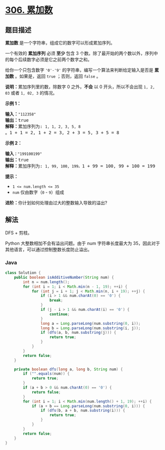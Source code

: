# [306. 累加数](https://leetcode.cn/problems/additive-number)

## 题目描述

<p><strong>累加数</strong> 是一个字符串，组成它的数字可以形成累加序列。</p>

<p>一个有效的 <strong>累加序列</strong> 必须<strong> 至少 </strong>包含 3 个数。除了最开始的两个数以外，序列中的每个后续数字必须是它之前两个数字之和。</p>

<p>给你一个只包含数字&nbsp;<code>'0'-'9'</code>&nbsp;的字符串，编写一个算法来判断给定输入是否是 <strong>累加数</strong> 。如果是，返回 <code>true</code> ；否则，返回 <code>false</code> 。</p>

<p><strong>说明：</strong>累加序列里的数，除数字 0 之外，<strong>不会</strong> 以 0 开头，所以不会出现&nbsp;<code>1, 2, 03</code> 或者&nbsp;<code>1, 02, 3</code>&nbsp;的情况。</p>

<p><strong>示例 1：</strong></p>

<pre>
<strong>输入：</strong><code>"112358"</code>
<strong>输出：</strong>true 
<strong>解释：</strong>累加序列为: <code>1, 1, 2, 3, 5, 8 </code>。1 + 1 = 2, 1 + 2 = 3, 2 + 3 = 5, 3 + 5 = 8
</pre>

<p><strong>示例&nbsp;2：</strong></p>

<pre>
<strong>输入<code>：</code></strong><code>"199100199"</code>
<strong>输出：</strong>true 
<strong>解释：</strong>累加序列为: <code>1, 99, 100, 199。</code>1 + 99 = 100, 99 + 100 = 199</pre>

<p><strong>提示：</strong></p>

<ul>
	<li><code>1 &lt;= num.length &lt;= 35</code></li>
	<li><code>num</code> 仅由数字（<code>0</code> - <code>9</code>）组成</li>
</ul>

<p><strong>进阶：</strong>你计划如何处理由过大的整数输入导致的溢出?</p>

## 解法

DFS + 剪枝。

Python 大整数相加不会有溢出问题。由于 num 字符串长度最大为 35，因此对于其他语言，可以通过控制整数长度防止溢出。

### **Java**

```java
class Solution {
    public boolean isAdditiveNumber(String num) {
        int n = num.length();
        for (int i = 1; i < Math.min(n - 1, 19); ++i) {
            for (int j = i + 1; j < Math.min(n, i + 19); ++j) {
                if (i > 1 && num.charAt(0) == '0') {
                    break;
                }
                if (j - i > 1 && num.charAt(i) == '0') {
                    continue;
                }
                long a = Long.parseLong(num.substring(0, i));
                long b = Long.parseLong(num.substring(i, j));
                if (dfs(a, b, num.substring(j))) {
                    return true;
                }
            }
        }
        return false;
    }

    private boolean dfs(long a, long b, String num) {
        if ("".equals(num)) {
            return true;
        }
        if (a + b > 0 && num.charAt(0) == '0') {
            return false;
        }
        for (int i = 1; i < Math.min(num.length() + 1, 19); ++i) {
            if (a + b == Long.parseLong(num.substring(0, i))) {
                if (dfs(b, a + b, num.substring(i))) {
                    return true;
                }
            }
        }
        return false;
    }
}
```
